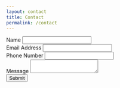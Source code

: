 ```yaml
---
layout: contact
title: Contact
permalink: /contact
---
```


<!-- modify this form HTML and place wherever you want your form -->
<head>
  <link rel="stylesheet" href="{{ site.github.url }}/assets/css/_contact.scss">
</head>

<form
  action="https://formspree.io/f/xaneworp"
  class="fs-form"
  target="_top"
  method="POST"
>
  <div class="fs-field">
    <label class="fs-label" for="name">Name</label>
    <input class="fs-input" id="name" name="name" required />
  </div>
  <div class="fs-field">
    <label class="fs-label" for="email">Email Address</label>
    <input class="fs-input" id="email" name="email" required />
  </div>
  <div class="fs-field">
    <label class="fs-label" for="number">Phone Number</label>
    <input class="fs-input" id="number" name="number" />
  </div>
  <div class="fs-field">
    <label class="fs-label" for="message">Message</label>
    <textarea
      class="fs-textarea"
      id="message"
      name="message"
      required
    ></textarea>
  </div>
  <div class="fs-button-group">
    <button class="fs-button" type="submit">Submit</button>
  </div>
</form>